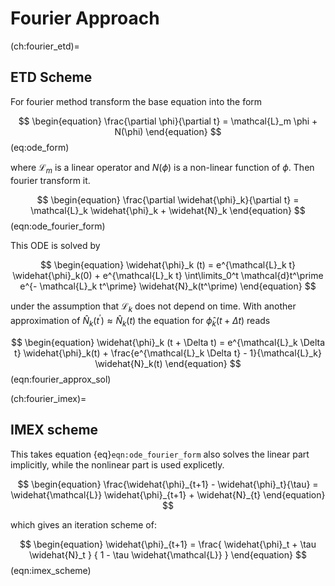 # Fourier Approach

(ch:fourier_etd)=
## ETD Scheme

For fourier method transform the base equation into the form

$$
\begin{equation}
\frac{\partial \phi}{\partial t} = \mathcal{L}_m \phi + N(\phi)
\end{equation}
$$ (eq:ode_form)

where $\mathcal{L}_m$ is a linear operator and $N(\phi)$ is a non-linear function of $\phi$.
Then fourier transform it.

$$
\begin{equation}
\frac{\partial \widehat{\phi}_k}{\partial t} = \mathcal{L}_k \widehat{\phi}_k + \widehat{N}_k
\end{equation}
$$ (eqn:ode_fourier_form)

This ODE is solved by

$$
\begin{equation}
\widehat{\phi}_k (t) = e^{\mathcal{L}_k t} \widehat{\phi}_k(0) + e^{\mathcal{L}_k t}
\int\limits_0^t \mathcal{d}t^\prime e^{- \mathcal{L}_k t^\prime} \widehat{N}_k(t^\prime)
\end{equation}
$$

under the assumption that $\mathcal{L}_k$ does not depend on time. With another approximation of
$\widehat{N}_k(t^\prime) \approx \widehat{N}_k(t)$ the equation for $\widehat{\phi}_k (t + \Delta t)$ reads

$$
\begin{equation}
\widehat{\phi}_k (t + \Delta t) =
e^{\mathcal{L}_k \Delta t} \widehat{\phi}_k(t) +
\frac{e^{\mathcal{L}_k \Delta t} - 1}{\mathcal{L}_k} \widehat{N}_k(t)
\end{equation}
$$ (eqn:fourier_approx_sol)

(ch:fourier_imex)=
## IMEX scheme

This takes equation {eq}`eqn:ode_fourier_form` also solves the linear part
implicitly, while the nonlinear part is used explicetly.

$$
\begin{equation}
\frac{\widehat{\phi}_{t+1} - \widehat{\phi}_t}{\tau} =
\widehat{\mathcal{L}} \widehat{\phi}_{t+1} + \widehat{N}_{t}
\end{equation}
$$

which gives an iteration scheme of:

$$
\begin{equation}
\widehat{\phi}_{t+1} = \frac{
    \widehat{\phi}_t + \tau \widehat{N}_t
} {
    1 - \tau \widehat{\mathcal{L}}
}
\end{equation}
$$ (eqn:imex_scheme)
